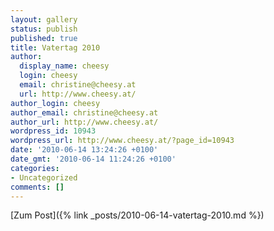 ```yaml
---
layout: gallery
status: publish
published: true
title: Vatertag 2010
author:
  display_name: cheesy
  login: cheesy
  email: christine@cheesy.at
  url: http://www.cheesy.at/
author_login: cheesy
author_email: christine@cheesy.at
author_url: http://www.cheesy.at/
wordpress_id: 10943
wordpress_url: http://www.cheesy.at/?page_id=10943
date: '2010-06-14 13:24:26 +0100'
date_gmt: '2010-06-14 11:24:26 +0100'
categories:
- Uncategorized
comments: []
---
```


[Zum Post]({% link _posts/2010-06-14-vatertag-2010.md %})
<!--:-->
